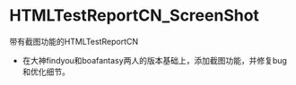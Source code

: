 # HTMLTestReportCN_ScreenShot
带有截图功能的HTMLTestReportCN
* 在大神findyou和boafantasy两人的版本基础上，添加截图功能，并修复bug和优化细节。
